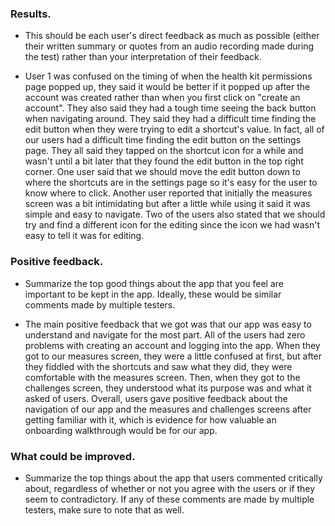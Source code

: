 ### Results. 

* This should be each user's direct feedback as much as possible (either their written summary or quotes from an audio recording made during the test) rather than your interpretation of their feedback.

* User 1 was confused on the timing of when the health kit permissions page popped up, they said it would be better if it popped up after the account was created rather than when you first click on "create an account". They also said they had a tough time seeing the back button when navigating around. They said they had a difficult time finding the edit button when they were trying to edit a shortcut's value. In fact, all of our users had a difficult time finding the edit button on the settings page. They all said they tapped on the shortcut icon for a while and wasn't until a bit later that they found the edit button in the top right corner. One user said that we should move the edit button down to where the shortcuts are in the settings page so it's easy for the user to know where to click. Another user reported that initially the measures screen was a bit intimidating but after a little while using it said it was simple and easy to navigate. Two of the users also stated that we should try and find a different icon for the editing since the icon we had wasn't easy to tell it was for editing.


### Positive feedback.

* Summarize the top good things about the app that you feel are important to be kept in the app. Ideally, these would be similar comments made by multiple testers.

* The main positive feedback that we got was that our app was easy to understand and navigate for the most part. All of the users had zero problems with creating an account and logging into the app. When they got to our measures screen, they were a little confused at first, but after they fiddled with the shortcuts and saw what they did, they were comfortable with the measures screen. Then, when they got to the challenges screen, they understood what its purpose was and what it asked of users. Overall, users gave positive feedback about the navigation of our app and the measures and challenges screens after getting familiar with it, which is evidence for how valuable an onboarding walkthrough would be for our app. 

### What could be improved. 

* Summarize the top things about the app that users commented critically about, regardless of whether or not you agree with the users or if they seem to contradictory. If any of these comments are made by multiple testers, make sure to note that as well.